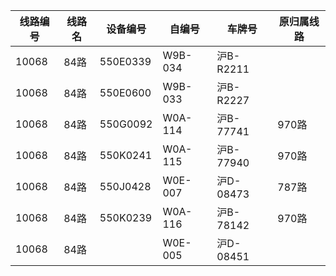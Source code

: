 | 线路编号 | 线路名 | 设备编号 | 自编号 | 车牌号 | 原归属线路 |
| --- | --- | --- | --- | --- | --- |
|10068|84路|550E0339|W9B-034|沪B-R2211|
|10068|84路|550E0600|W9B-033|沪B-R2227|
|10068|84路|550G0092|W0A-114|沪B-77741 |970路|
|10068|84路|550K0241|W0A-115|沪B-77940 |970路|
|10068|84路|550J0428|W0E-007|沪D-08473 |787路|
|10068|84路|550K0239|W0A-116|沪B-78142 |970路|
|10068|84路||W0E-005|沪D-08451|

